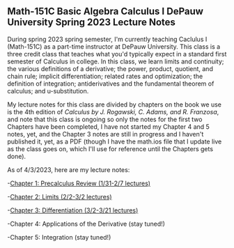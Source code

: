 ## Math-151C Basic Algebra Calculus I DePauw University Spring 2023 Lecture Notes

During spring 2023 spring semester, I'm currently teaching Caclulus I (Math-151C) as a part-time instructor at DePauw University. This class is a three credit class that teaches what you'd typically expect in a standard first semester of Calculus in college. In this class, we learn limits and continuity; the various definitions of a derivative; the power, product, quotient, and chain rule; implicit differentiation; related rates and optimization; the definition of integration; antiderivatives and the fundamental theorem of calculus; and u-substitution.

My lecture notes for this class are divided by chapters on the book we use is the 4th edition of *Calculus by J. Rogawski, C. Adams, and R. Franzosa*, and note that this class is ongoing so only the notes for the first two Chapters have been completed, I have not started my Chapter 4 and 5 notes, yet, and the Chapter 3 notes are still in progress and I haven't published it, yet, as a PDF (though I have the math.ios file that I update live as the class goes on, which I'll use for reference until the Chapters gets done).

As of 4/3/2023, here are my lecture notes:

-[Chapter 1: Precalculus Review (1/31-2/7 lectures)](https://agoodlad-instructor-notes.github.io/math-151c-spring-2023/spring-2023-math-151C-chapter-1-lecture-notes.pdf)

-[Chapter 2: Limits (2/2-3/2 lectures)](https://agoodlad-instructor-notes.github.io/math-151c-spring-2023/spring-2023-math-151C-chapter-2-lecture-notes.pdf)

-[Chapter 3: Differentiation (3/2-3/21 lectures)](https://www.mathcha.io/editor/m7ZojhOwsvWhqp4Xx1f4wJEJwIWE95zmHqwYvp)

-Chapter 4: Applications of the Derivative (stay tuned!)

-Chapter 5: Integration (stay tuned!)
